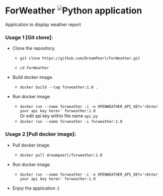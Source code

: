 # ForWeather ![Python application](https://github.com/DreamPearl/ForWeather/workflows/Python%20application/badge.svg)
Application to display weather report

### Usage 1 [Git clone]:
- Clone the repository.
   - `git clone https://github.com/DreamPearl/ForWeather.git`

   - `cd ForWeather` 
- Build docker image. 
   - `docker build --tag forweather:1.0 .` 

- Run docker image. 
   - `docker run --name forweather -i -e OPENWEATHER_API_KEY='<Enter your api key here>' forweather:1.0`  
   Or edit api key within file name `api.py` 
   - `docker run --name forweather -i forweather:1.0`
 

### Usage 2 [Pull docker image]:
- Pull docker image. 
    - `docker pull dreampearl/forweather:1.0` 

- Run docker image. 
    - `docker run --name forweather -i -e OPENWEATHER_API_KEY='<Enter your api key here>' forweather:1.0` 


- Enjoy the application :)
